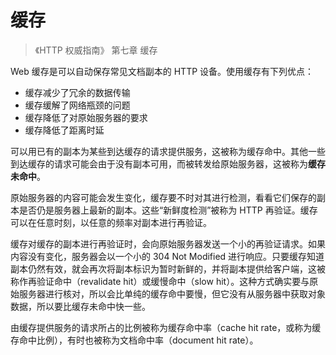 # 缓存

> 《HTTP 权威指南》 第七章 缓存

Web 缓存是可以自动保存常见文档副本的 HTTP 设备。使用缓存有下列优点：

- 缓存减少了冗余的数据传输
- 缓存缓解了网络瓶颈的问题
- 缓存降低了对原始服务器的要求
- 缓存降低了距离时延

可以用已有的副本为某些到达缓存的请求提供服务，这被称为缓存命中。其他一些到达缓存的请求可能会由于没有副本可用，而被转发给原始服务器，这被称为**缓存未命中**。

原始服务器的内容可能会发生变化，缓存要不时对其进行检测，看看它们保存的副本是否仍是服务器上最新的副本。这些“新鲜度检测”被称为 HTTP 再验证。缓存可以在任意时刻，以任意的频率对副本进行再验证。

缓存对缓存的副本进行再验证时，会向原始服务器发送一个小的再验证请求。如果内容没有变化，服务器会以一个小的 304 Not Modified 进行响应。只要缓存知道副本仍然有效，就会再次将副本标识为暂时新鲜的，并将副本提供给客户端，这被称作再验证命中（revalidate hit）或缓慢命中（slow hit）。这种方式确实要与原始服务器进行核对，所以会比单纯的缓存命中要慢，但它没有从服务器中获取对象数据，所以要比缓存未命中快一些。

由缓存提供服务的请求所占的比例被称为缓存命中率（cache hit rate，或称为缓存命中比例），有时也被称为文档命中率（document hit rate）。